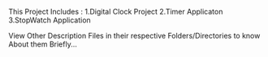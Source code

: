 This Project Includes :
1.Digital Clock Project
2.Timer Applicaton
3.StopWatch Application

View Other Description Files in their respective Folders/Directories to know About them Briefly...
